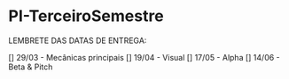 # PI-TerceiroSemestre

LEMBRETE DAS DATAS DE ENTREGA:

[] 29/03 - Mecânicas principais
[] 19/04 - Visual
[] 17/05 - Alpha
[] 14/06 - Beta & Pitch
